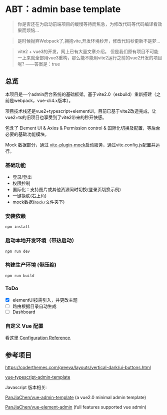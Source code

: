 # ABT：admin base template

> 你是否还在为启动前端项目的缓慢等待而焦急，为修改代码等代码编译看效果而烦恼...

> 是时候抛弃Webpack了,拥抱vite,开发环境秒开，修改代码秒更新不是梦...

> vite2 + vue3的开发，网上已有大量文章介绍。
但是我们原有项目不可能一上来就全部用vue3重构，那么能不能用vite2运行之前的vue2开发的项目呢? ——答案是：true

## 总览

本项目是一个admin后台系统的基础框架。基于vite2.0（esbuild）重新搭建（之前是webpack，vue-cli4.x版本）。

项目技术栈还是vue2+typescript+elementUI，目前已基于vite2改造完成，让vue2+ts的旧项目也享受到了vite2带来的秒开快感。

包含了 Element UI & Axios & Permission control & 国际化切换及配置，等后台必要的基础功能模块。

Mock 数据部分，通过 [vite-plugin-mock](https://github.com/anncwb/vite-plugin-mock)启动服务，通过vite.config.js配置并运行。

### 基础功能

- 登录/登出
- 权限控制
- 国际化：支持图片或其他资源同时切换(登录页切换示例)
- 一键换肤(右上角)
- mock数据(`mock/`文件夹下)

### 安装依赖

```bash
npm install
```
### 启动本地开发环境（带热启动）

```bash
npm run dev
```
### 构建生产环境 (带压缩)

```bash
npm run build
```

### ToDo 

- [x] elementUI按需引入，并更改主题
- [ ] 路由根据目录自动生成
- [ ] Dashboard 

### 自定义 Vue 配置

看这里 [Configuration Reference](https://cli.vuejs.org/config/).

## 参考项目

https://coderthemes.com/greeva/layouts/vertical-dark/ui-buttons.html

[vue-typescript-admin-template](https://github.com/Armour/vue-typescript-admin-template/tree/minimal) 

Javascript 版本相关:

[PanJiaChen/vue-admin-template](https://github.com/PanJiaChen/vue-admin-template) (a vue2.0 minimal admin template)

[PanJiaChen/vue-element-admin](https://github.com/PanJiaChen/vue-element-admin) (full features supported vue admin)
